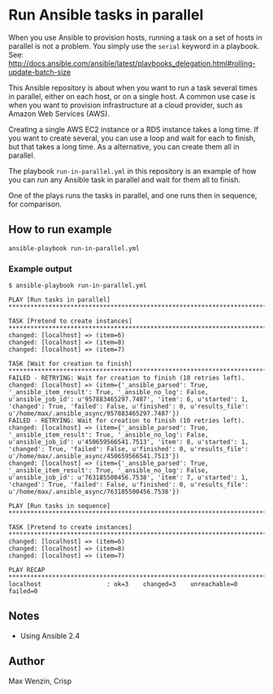 Run Ansible tasks in parallel
=============================

When you use Ansible to provision hosts, running a task on a set of hosts
in parallel is not a problem. You simply use the `serial` keyword in a playbook.
See: http://docs.ansible.com/ansible/latest/playbooks_delegation.html#rolling-update-batch-size

This Ansible repository is about when you want to run a task several times in parallel, either on each
host, or on a single host. A common use case is when you want to provision infrastructure at a cloud provider,
such as Amazon Web Services (AWS).

Creating a single AWS EC2 instance or a RDS instance takes a long time.
If you want to create several, you can use a loop and wait for each to finish,
but that takes a long time. As a alternative, you can create them all in parallel.

The playbook `run-in-parallel.yml` in this repository is an example of how you
can run any Ansible task in parallel and wait for them all to finish.

One of the plays runs the tasks in parallel, and one runs then in sequence, for comparison.

## How to run example
`ansible-playbook run-in-parallel.yml`

### Example output
```
$ ansible-playbook run-in-parallel.yml 

PLAY [Run tasks in parallel] **********************************************************************************************************

TASK [Pretend to create instances] ****************************************************************************************************
changed: [localhost] => (item=6)
changed: [localhost] => (item=8)
changed: [localhost] => (item=7)

TASK [Wait for creation to finish] ****************************************************************************************************
FAILED - RETRYING: Wait for creation to finish (10 retries left).
changed: [localhost] => (item={'_ansible_parsed': True, '_ansible_item_result': True, '_ansible_no_log': False, u'ansible_job_id': u'957883465297.7487', 'item': 6, u'started': 1, 'changed': True, 'failed': False, u'finished': 0, u'results_file': u'/home/max/.ansible_async/957883465297.7487'})
FAILED - RETRYING: Wait for creation to finish (10 retries left).
changed: [localhost] => (item={'_ansible_parsed': True, '_ansible_item_result': True, '_ansible_no_log': False, u'ansible_job_id': u'450659566541.7513', 'item': 8, u'started': 1, 'changed': True, 'failed': False, u'finished': 0, u'results_file': u'/home/max/.ansible_async/450659566541.7513'})
changed: [localhost] => (item={'_ansible_parsed': True, '_ansible_item_result': True, '_ansible_no_log': False, u'ansible_job_id': u'763185500456.7538', 'item': 7, u'started': 1, 'changed': True, 'failed': False, u'finished': 0, u'results_file': u'/home/max/.ansible_async/763185500456.7538'})

PLAY [Run tasks in sequence] **********************************************************************************************************

TASK [Pretend to create instances] ****************************************************************************************************
changed: [localhost] => (item=6)
changed: [localhost] => (item=8)
changed: [localhost] => (item=7)

PLAY RECAP ****************************************************************************************************************************
localhost                  : ok=3    changed=3    unreachable=0    failed=0   

```

## Notes
* Using Ansible 2.4

## Author
Max Wenzin, Crisp
